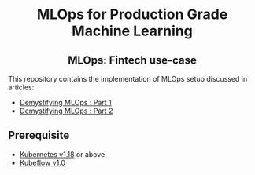 <div align="center">
<h1>MLOps for Production Grade Machine Learning</h1>
<h2> MLOps: Fintech use-case </h2>
</div>
This repository contains the implementation of MLOps setup discussed in articles:

 - [Demystifying MLOps : Part 1](#)
 - [Demystifying MLOps : Part 2](#)

## Prerequisite
- [Kubernetes v1.18](https://v1-18.docs.kubernetes.io/docs/setup/) or above
- [Kubeflow v1.0](https://v1-0-branch.kubeflow.org/docs/started/getting-started/)



<!--stackedit_data:
eyJoaXN0b3J5IjpbLTE5NzY3Njc2NzcsLTIwODY4OTAzLDYxNj
Q1ODM1MywtNzQwNTM2MDM4LC04MTI2MjIyNzhdfQ==
-->